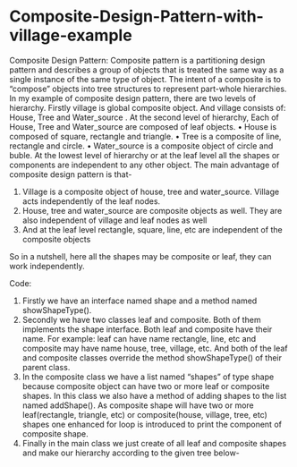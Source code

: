 # Composite-Design-Pattern-with-village-example
Composite Design Pattern:
Composite pattern is a partitioning design pattern and describes a group of objects that is treated the same way as a single instance of the same type of object. The intent of a composite is to “compose” objects into tree structures to represent part-whole hierarchies.
In my example of composite design pattern, there are two levels of hierarchy. Firstly village is global composite object. And village consists of: House, Tree and Water_source .
At the second level of hierarchy, Each of House, Tree and Water_source are composed of leaf objects.
•	House is composed of square, rectangle and triangle.
•	Tree is a composite of line, rectangle and circle.
•	Water_source is a composite object of circle and buble.
At the lowest level of hierarchy or at the leaf level all the shapes or components are independent to any other object.
The main advantage of composite design pattern is that-
1.	Village is a composite object of house, tree and water_source. Village acts independently of the leaf nodes.
2.	House, tree and water_source are composite objects as well. They are also independent of village and leaf nodes as well
3.	And at the leaf level rectangle, square, line, etc are independent of the composite objects

So in a nutshell, here all the shapes may be composite or leaf, they can work independently.

Code:
1.	Firstly we have an interface named shape and a method named showShapeType().
2.	Secondly we have two classes leaf and composite. Both of them implements the shape interface. Both leaf and composite have their name. For example: leaf can have name rectangle, line, etc and composite may have name house, tree, village, etc. And both of the leaf and composite classes override the method showShapeType() of their parent class.
3.	In the composite class we have a list named “shapes” of type shape because composite object can have two or more leaf or composite shapes. In this class we also have a method of adding shapes to the list named addShape(). As composite shape will have two or more leaf(rectangle, triangle, etc) or composite(house, village, tree, etc) shapes one enhanced for loop is introduced to print the component of composite shape.
4.	Finally in the main class we just create of all leaf and composite shapes and make our hierarchy according to the given tree below-
